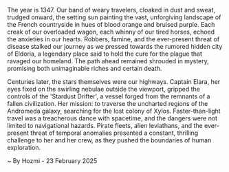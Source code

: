 
The year is 1347.  Our band of weary travelers, cloaked in dust and sweat, trudged onward, the setting sun painting the vast, unforgiving landscape of the French countryside in hues of blood orange and bruised purple.  Each creak of our overloaded wagon, each whinny of our tired horses, echoed the anxieties in our hearts.  Robbers, famine, and the ever-present threat of disease stalked our journey as we pressed towards the rumored hidden city of Eldoria, a legendary place said to hold the cure for the plague that ravaged our homeland.  The path ahead remained shrouded in mystery, promising both unimaginable riches and certain death.


Centuries later, the stars themselves were our highways.  Captain Elara, her eyes fixed on the swirling nebulae outside the viewport, gripped the controls of the 'Stardust Drifter', a vessel forged from the remnants of a fallen civilization.  Her mission: to traverse the uncharted regions of the Andromeda galaxy, searching for the lost colony of Xylos.  Faster-than-light travel was a treacherous dance with spacetime, and the dangers were not limited to navigational hazards.  Pirate fleets, alien leviathans, and the ever-present threat of temporal anomalies presented a constant, thrilling challenge to her and her crew, as they pushed the boundaries of human exploration.

~ By Hozmi - 23 February 2025
